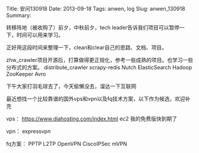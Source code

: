 Title: 安问130918
Date: 2013-09-18
Tags: anwen, log
Slug: anwen_130918
Summary: 

转移阵地（被收购了）前夕，中秋前夕，tech leader告诉我们项目可以暂停一下，时间可以用来学习。

正好用这段时间来整理一下，clean和clear自己的思路、文档、项目。

zhw_crawler项目开源后，打算做得更正规化，参考一些成熟的项目。也学习一些分布式的方案。
distribute_crawler scrapy-redis Nutch ElasticSearch Hadoop ZooKeeper Avro

下午大家打羽毛球去了，今天偷懒没去，溜达一下互联网

最近想找一个比较靠谱的国外vps和vpn以及fq技术方案，以下作为候选，欢迎补充

vps：
https://www.diahosting.com/index.html
ec2 我的免费版快到期了

vpn：
expressvpn

fq方案：
PPTP
L2TP
OpenVPN
CiscoIPSec
mVPN
